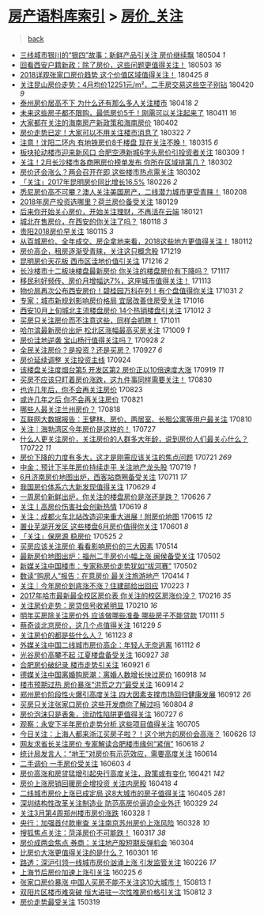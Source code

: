 [房产语料库索引](../../README.md)  > [房价_关注](房价_关注.md)
====
> [back](../README.md)

- [三线城市银川的“银四”故事：新鲜产品引关注 房价继续飘](http://jkwz.applinzi.com/ittc/7099290326382674951.html#%E4%B8%89%E7%BA%BF%E5%9F%8E%E5%B8%82%E9%93%B6%E5%B7%9D%E7%9A%84%E2%80%9C%E9%93%B6%E5%9B%9B%E2%80%9D%E6%95%85%E4%BA%8B%EF%BC%9A%E6%96%B0%E9%B2%9C%E4%BA%A7%E5%93%81%E5%BC%95%E5%85%B3%E6%B3%A8+%E6%88%BF%E4%BB%B7%E7%BB%A7%E7%BB%AD%E9%A3%98) 180504 *1* 
- [回看西安户籍新政：除了房价，这些问题更值得关注！](http://jkwz.applinzi.com/ittc/7098984571360248842.html#%E5%9B%9E%E7%9C%8B%E8%A5%BF%E5%AE%89%E6%88%B7%E7%B1%8D%E6%96%B0%E6%94%BF%EF%BC%9A%E9%99%A4%E4%BA%86%E6%88%BF%E4%BB%B7%EF%BC%8C%E8%BF%99%E4%BA%9B%E9%97%AE%E9%A2%98%E6%9B%B4%E5%80%BC%E5%BE%97%E5%85%B3%E6%B3%A8%EF%BC%81) 180503 *16* 
- [2018详观张家口房价趋势 这个价值区域值得关注！](http://jkwz.applinzi.com/ittc/7095849905631527943.html#2018%E8%AF%A6%E8%A7%82%E5%BC%A0%E5%AE%B6%E5%8F%A3%E6%88%BF%E4%BB%B7%E8%B6%8B%E5%8A%BF+%E8%BF%99%E4%B8%AA%E4%BB%B7%E5%80%BC%E5%8C%BA%E5%9F%9F%E5%80%BC%E5%BE%97%E5%85%B3%E6%B3%A8%EF%BC%81) 180425 *8* 
- [关注昆山房价走势：4月均价12251元/m²，二手房交易这些空子别钻](http://jkwz.applinzi.com/ittc/7093994807695508490.html#%E5%85%B3%E6%B3%A8%E6%98%86%E5%B1%B1%E6%88%BF%E4%BB%B7%E8%B5%B0%E5%8A%BF%EF%BC%9A4%E6%9C%88%E5%9D%87%E4%BB%B712251%E5%85%83%2Fm%C2%B2%EF%BC%8C%E4%BA%8C%E6%89%8B%E6%88%BF%E4%BA%A4%E6%98%93%E8%BF%99%E4%BA%9B%E7%A9%BA%E5%AD%90%E5%88%AB%E9%92%BB) 180420 *9* 
- [泰州房价居高不下 为什么还有那么多人关注楼市](http://jkwz.applinzi.com/ittc/7093233340239053830.html#%E6%B3%B0%E5%B7%9E%E6%88%BF%E4%BB%B7%E5%B1%85%E9%AB%98%E4%B8%8D%E4%B8%8B+%E4%B8%BA%E4%BB%80%E4%B9%88%E8%BF%98%E6%9C%89%E9%82%A3%E4%B9%88%E5%A4%9A%E4%BA%BA%E5%85%B3%E6%B3%A8%E6%A5%BC%E5%B8%82) 180418 *2* 
- [未来这些房子都不限购，最低房价5千！刚需可以关注起来了](http://jkwz.applinzi.com/ittc/7090675890117936134.html#%E6%9C%AA%E6%9D%A5%E8%BF%99%E4%BA%9B%E6%88%BF%E5%AD%90%E9%83%BD%E4%B8%8D%E9%99%90%E8%B4%AD%EF%BC%8C%E6%9C%80%E4%BD%8E%E6%88%BF%E4%BB%B75%E5%8D%83%EF%BC%81%E5%88%9A%E9%9C%80%E5%8F%AF%E4%BB%A5%E5%85%B3%E6%B3%A8%E8%B5%B7%E6%9D%A5%E4%BA%86) 180411 *16* 
- [大家都在关注的海南房产新政策和海南房价](http://jkwz.applinzi.com/ittc/7087312327781385233.html#%E5%A4%A7%E5%AE%B6%E9%83%BD%E5%9C%A8%E5%85%B3%E6%B3%A8%E7%9A%84%E6%B5%B7%E5%8D%97%E6%88%BF%E4%BA%A7%E6%96%B0%E6%94%BF%E7%AD%96%E5%92%8C%E6%B5%B7%E5%8D%97%E6%88%BF%E4%BB%B7) 180402  
- [房价走势已定！大家可以不用关注楼市消息了](http://jkwz.applinzi.com/ittc/7083241109264532497.html#%E6%88%BF%E4%BB%B7%E8%B5%B0%E5%8A%BF%E5%B7%B2%E5%AE%9A%EF%BC%81%E5%A4%A7%E5%AE%B6%E5%8F%AF%E4%BB%A5%E4%B8%8D%E7%94%A8%E5%85%B3%E6%B3%A8%E6%A5%BC%E5%B8%82%E6%B6%88%E6%81%AF%E4%BA%86) 180322 *7* 
- [注意！沈阳二环内 有地铁房价8千楼盘 现在关注不晚！](http://jkwz.applinzi.com/ittc/7080614728856765450.html#%E6%B3%A8%E6%84%8F%EF%BC%81%E6%B2%88%E9%98%B3%E4%BA%8C%E7%8E%AF%E5%86%85+%E6%9C%89%E5%9C%B0%E9%93%81%E6%88%BF%E4%BB%B78%E5%8D%83%E6%A5%BC%E7%9B%98+%E7%8E%B0%E5%9C%A8%E5%85%B3%E6%B3%A8%E4%B8%8D%E6%99%9A%EF%BC%81) 180315 *6* 
- [板块轮动楼市迎来新风口 合肥空港新城6字头房价引投资者关注](http://jkwz.applinzi.com/ittc/7078424458354492426.html#%E6%9D%BF%E5%9D%97%E8%BD%AE%E5%8A%A8%E6%A5%BC%E5%B8%82%E8%BF%8E%E6%9D%A5%E6%96%B0%E9%A3%8E%E5%8F%A3+%E5%90%88%E8%82%A5%E7%A9%BA%E6%B8%AF%E6%96%B0%E5%9F%8E6%E5%AD%97%E5%A4%B4%E6%88%BF%E4%BB%B7%E5%BC%95%E6%8A%95%E8%B5%84%E8%80%85%E5%85%B3%E6%B3%A8) 180309 *1* 
- [关注！2月长沙楼市各商圈房价榜单发布 你所在区域排第几？](http://jkwz.applinzi.com/ittc/7075827717448926224.html#%E5%85%B3%E6%B3%A8%EF%BC%812%E6%9C%88%E9%95%BF%E6%B2%99%E6%A5%BC%E5%B8%82%E5%90%84%E5%95%86%E5%9C%88%E6%88%BF%E4%BB%B7%E6%A6%9C%E5%8D%95%E5%8F%91%E5%B8%83+%E4%BD%A0%E6%89%80%E5%9C%A8%E5%8C%BA%E5%9F%9F%E6%8E%92%E7%AC%AC%E5%87%A0%EF%BC%9F) 180302  
- [房价还会涨么？两会召开在即 这些楼市热点需关注](http://jkwz.applinzi.com/ittc/7075795514035799056.html#%E6%88%BF%E4%BB%B7%E8%BF%98%E4%BC%9A%E6%B6%A8%E4%B9%88%EF%BC%9F%E4%B8%A4%E4%BC%9A%E5%8F%AC%E5%BC%80%E5%9C%A8%E5%8D%B3+%E8%BF%99%E4%BA%9B%E6%A5%BC%E5%B8%82%E7%83%AD%E7%82%B9%E9%9C%80%E5%85%B3%E6%B3%A8) 180302  
- [「关注」2017年昆明房价同比增长16.5%](http://jkwz.applinzi.com/ittc/7074518972018197520.html#%E3%80%8C%E5%85%B3%E6%B3%A8%E3%80%8D2017%E5%B9%B4%E6%98%86%E6%98%8E%E6%88%BF%E4%BB%B7%E5%90%8C%E6%AF%94%E5%A2%9E%E9%95%BF16.5%25) 180226 *2* 
- [悉尼房价高不可攀？澳人关注美国房产，二线潜力城市更受青睐！](http://jkwz.applinzi.com/ittc/7067783177370600465.html#%E6%82%89%E5%B0%BC%E6%88%BF%E4%BB%B7%E9%AB%98%E4%B8%8D%E5%8F%AF%E6%94%80%EF%BC%9F%E6%BE%B3%E4%BA%BA%E5%85%B3%E6%B3%A8%E7%BE%8E%E5%9B%BD%E6%88%BF%E4%BA%A7%EF%BC%8C%E4%BA%8C%E7%BA%BF%E6%BD%9C%E5%8A%9B%E5%9F%8E%E5%B8%82%E6%9B%B4%E5%8F%97%E9%9D%92%E7%9D%90%EF%BC%81) 180208  
- [2018年房产投资选哪里？荷兰房价备受关注](http://jkwz.applinzi.com/ittc/7063944902398706705.html#2018%E5%B9%B4%E6%88%BF%E4%BA%A7%E6%8A%95%E8%B5%84%E9%80%89%E5%93%AA%E9%87%8C%EF%BC%9F%E8%8D%B7%E5%85%B0%E6%88%BF%E4%BB%B7%E5%A4%87%E5%8F%97%E5%85%B3%E6%B3%A8) 180129  
- [后来你开始关心房价，开始关注理财，不再活在云端](http://jkwz.applinzi.com/ittc/7061002008780080138.html#%E5%90%8E%E6%9D%A5%E4%BD%A0%E5%BC%80%E5%A7%8B%E5%85%B3%E5%BF%83%E6%88%BF%E4%BB%B7%EF%BC%8C%E5%BC%80%E5%A7%8B%E5%85%B3%E6%B3%A8%E7%90%86%E8%B4%A2%EF%BC%8C%E4%B8%8D%E5%86%8D%E6%B4%BB%E5%9C%A8%E4%BA%91%E7%AB%AF) 180121  
- [城北在售房价，在西安的你关注了吗？](http://jkwz.applinzi.com/ittc/7059918640076293130.html#%E5%9F%8E%E5%8C%97%E5%9C%A8%E5%94%AE%E6%88%BF%E4%BB%B7%EF%BC%8C%E5%9C%A8%E8%A5%BF%E5%AE%89%E7%9A%84%E4%BD%A0%E5%85%B3%E6%B3%A8%E4%BA%86%E5%90%97%EF%BC%9F) 180118 *3* 
- [贵阳2018房价早关注](http://jkwz.applinzi.com/ittc/7058843547921286160.html#%E8%B4%B5%E9%98%B32018%E6%88%BF%E4%BB%B7%E6%97%A9%E5%85%B3%E6%B3%A8) 180115 *3* 
- [从百城房价、全年成交、房企拿地来看，2018这些地方更值得关注！](http://jkwz.applinzi.com/ittc/7057750025017230343.html#%E4%BB%8E%E7%99%BE%E5%9F%8E%E6%88%BF%E4%BB%B7%E3%80%81%E5%85%A8%E5%B9%B4%E6%88%90%E4%BA%A4%E3%80%81%E6%88%BF%E4%BC%81%E6%8B%BF%E5%9C%B0%E6%9D%A5%E7%9C%8B%EF%BC%8C2018%E8%BF%99%E4%BA%9B%E5%9C%B0%E6%96%B9%E6%9B%B4%E5%80%BC%E5%BE%97%E5%85%B3%E6%B3%A8%EF%BC%81) 180112  
- [房价高企，租房逐渐受青睐，关注这只概念股](http://jkwz.applinzi.com/ittc/7048827872888751120.html#%E6%88%BF%E4%BB%B7%E9%AB%98%E4%BC%81%EF%BC%8C%E7%A7%9F%E6%88%BF%E9%80%90%E6%B8%90%E5%8F%97%E9%9D%92%E7%9D%90%EF%BC%8C%E5%85%B3%E6%B3%A8%E8%BF%99%E5%8F%AA%E6%A6%82%E5%BF%B5%E8%82%A1) 171219  
- [昆明房价天花板 西市区洼地价值引关注](http://jkwz.applinzi.com/ittc/7047784643560997905.html#%E6%98%86%E6%98%8E%E6%88%BF%E4%BB%B7%E5%A4%A9%E8%8A%B1%E6%9D%BF+%E8%A5%BF%E5%B8%82%E5%8C%BA%E6%B4%BC%E5%9C%B0%E4%BB%B7%E5%80%BC%E5%BC%95%E5%85%B3%E6%B3%A8) 171216 *2* 
- [长沙楼市十二板块楼盘最新房价 你关注的楼盘房价有下降吗？](http://jkwz.applinzi.com/ittc/7036931734321497105.html#%E9%95%BF%E6%B2%99%E6%A5%BC%E5%B8%82%E5%8D%81%E4%BA%8C%E6%9D%BF%E5%9D%97%E6%A5%BC%E7%9B%98%E6%9C%80%E6%96%B0%E6%88%BF%E4%BB%B7+%E4%BD%A0%E5%85%B3%E6%B3%A8%E7%9A%84%E6%A5%BC%E7%9B%98%E6%88%BF%E4%BB%B7%E6%9C%89%E4%B8%8B%E9%99%8D%E5%90%97%EF%BC%9F) 171117  
- [移民利好频传、房价月增幅达7%，这座城市值得关注！](http://jkwz.applinzi.com/ittc/7035376118041936912.html#%E7%A7%BB%E6%B0%91%E5%88%A9%E5%A5%BD%E9%A2%91%E4%BC%A0%E3%80%81%E6%88%BF%E4%BB%B7%E6%9C%88%E5%A2%9E%E5%B9%85%E8%BE%BE7%25%EF%BC%8C%E8%BF%99%E5%BA%A7%E5%9F%8E%E5%B8%82%E5%80%BC%E5%BE%97%E5%85%B3%E6%B3%A8%EF%BC%81) 171113  
- [物价局再次公布西安房价！碧桂园万科在列！有个盘值得你关注](http://jkwz.applinzi.com/ittc/7030702399499535376.html#%E7%89%A9%E4%BB%B7%E5%B1%80%E5%86%8D%E6%AC%A1%E5%85%AC%E5%B8%83%E8%A5%BF%E5%AE%89%E6%88%BF%E4%BB%B7%EF%BC%81%E7%A2%A7%E6%A1%82%E5%9B%AD%E4%B8%87%E7%A7%91%E5%9C%A8%E5%88%97%EF%BC%81%E6%9C%89%E4%B8%AA%E7%9B%98%E5%80%BC%E5%BE%97%E4%BD%A0%E5%85%B3%E6%B3%A8) 171031 *2* 
- [专家：城市新规划影响房价格局 宜居改善住房受关注](http://jkwz.applinzi.com/ittc/7024963905670087696.html#%E4%B8%93%E5%AE%B6%EF%BC%9A%E5%9F%8E%E5%B8%82%E6%96%B0%E8%A7%84%E5%88%92%E5%BD%B1%E5%93%8D%E6%88%BF%E4%BB%B7%E6%A0%BC%E5%B1%80+%E5%AE%9C%E5%B1%85%E6%94%B9%E5%96%84%E4%BD%8F%E6%88%BF%E5%8F%97%E5%85%B3%E6%B3%A8) 171016  
- [西安10月上旬城北主流楼盘房价 14个热销楼盘引关注](http://jkwz.applinzi.com/ittc/7023571544087987217.html#%E8%A5%BF%E5%AE%8910%E6%9C%88%E4%B8%8A%E6%97%AC%E5%9F%8E%E5%8C%97%E4%B8%BB%E6%B5%81%E6%A5%BC%E7%9B%98%E6%88%BF%E4%BB%B7+14%E4%B8%AA%E7%83%AD%E9%94%80%E6%A5%BC%E7%9B%98%E5%BC%95%E5%85%B3%E6%B3%A8) 171012 *3* 
- [买房只关注房价而不注意这些，同样会抓瞎！](http://jkwz.applinzi.com/ittc/7023117580640977936.html#%E4%B9%B0%E6%88%BF%E5%8F%AA%E5%85%B3%E6%B3%A8%E6%88%BF%E4%BB%B7%E8%80%8C%E4%B8%8D%E6%B3%A8%E6%84%8F%E8%BF%99%E4%BA%9B%EF%BC%8C%E5%90%8C%E6%A0%B7%E4%BC%9A%E6%8A%93%E7%9E%8E%EF%BC%81) 171011  
- [哈尔滨最新房价出炉 松北区涨幅最高买房关注](http://jkwz.applinzi.com/ittc/7022456039356761105.html#%E5%93%88%E5%B0%94%E6%BB%A8%E6%9C%80%E6%96%B0%E6%88%BF%E4%BB%B7%E5%87%BA%E7%82%89+%E6%9D%BE%E5%8C%97%E5%8C%BA%E6%B6%A8%E5%B9%85%E6%9C%80%E9%AB%98%E4%B9%B0%E6%88%BF%E5%85%B3%E6%B3%A8) 171009 *1* 
- [房价洼地逆袭 宝山杨行值得关注吗？](http://jkwz.applinzi.com/ittc/7018281746444059664.html#%E6%88%BF%E4%BB%B7%E6%B4%BC%E5%9C%B0%E9%80%86%E8%A2%AD+%E5%AE%9D%E5%B1%B1%E6%9D%A8%E8%A1%8C%E5%80%BC%E5%BE%97%E5%85%B3%E6%B3%A8%E5%90%97%EF%BC%9F) 170928 *2* 
- [全民关注房价？是投资？还是买房？](http://jkwz.applinzi.com/ittc/7018091833568265232.html#%E5%85%A8%E6%B0%91%E5%85%B3%E6%B3%A8%E6%88%BF%E4%BB%B7%EF%BC%9F%E6%98%AF%E6%8A%95%E8%B5%84%EF%BC%9F%E8%BF%98%E6%98%AF%E4%B9%B0%E6%88%BF%EF%BC%9F) 170927 *6* 
- [房价延续调整 关注投资主线](http://jkwz.applinzi.com/ittc/7016955475571246097.html#%E6%88%BF%E4%BB%B7%E5%BB%B6%E7%BB%AD%E8%B0%83%E6%95%B4+%E5%85%B3%E6%B3%A8%E6%8A%95%E8%B5%84%E4%B8%BB%E7%BA%BF) 170924  
- [该楼盘关注度烟台第5 开发区第2 房价正以10倍速度大涨](http://jkwz.applinzi.com/ittc/7015042882539619344.html#%E8%AF%A5%E6%A5%BC%E7%9B%98%E5%85%B3%E6%B3%A8%E5%BA%A6%E7%83%9F%E5%8F%B0%E7%AC%AC5+%E5%BC%80%E5%8F%91%E5%8C%BA%E7%AC%AC2+%E6%88%BF%E4%BB%B7%E6%AD%A3%E4%BB%A510%E5%80%8D%E9%80%9F%E5%BA%A6%E5%A4%A7%E6%B6%A8) 170919 *11* 
- [买房不应该只盯着房价涨跌，这九件事同样需要关注！](http://jkwz.applinzi.com/ittc/7007517482640999441.html#%E4%B9%B0%E6%88%BF%E4%B8%8D%E5%BA%94%E8%AF%A5%E5%8F%AA%E7%9B%AF%E7%9D%80%E6%88%BF%E4%BB%B7%E6%B6%A8%E8%B7%8C%EF%BC%8C%E8%BF%99%E4%B9%9D%E4%BB%B6%E4%BA%8B%E5%90%8C%E6%A0%B7%E9%9C%80%E8%A6%81%E5%85%B3%E6%B3%A8%EF%BC%81) 170830  
- [也许几年后，你不会再关注房价](http://jkwz.applinzi.com/ittc/7005048878368556048.html#%E4%B9%9F%E8%AE%B8%E5%87%A0%E5%B9%B4%E5%90%8E%EF%BC%8C%E4%BD%A0%E4%B8%8D%E4%BC%9A%E5%86%8D%E5%85%B3%E6%B3%A8%E6%88%BF%E4%BB%B7) 170823  
- [或许几年之后 你不会再关注房价](http://jkwz.applinzi.com/ittc/7004296684631491600.html#%E6%88%96%E8%AE%B8%E5%87%A0%E5%B9%B4%E4%B9%8B%E5%90%8E+%E4%BD%A0%E4%B8%8D%E4%BC%9A%E5%86%8D%E5%85%B3%E6%B3%A8%E6%88%BF%E4%BB%B7) 170821  
- [哪些人最关注兰州房价？](http://jkwz.applinzi.com/ittc/7003121685283472145.html#%E5%93%AA%E4%BA%9B%E4%BA%BA%E6%9C%80%E5%85%B3%E6%B3%A8%E5%85%B0%E5%B7%9E%E6%88%BF%E4%BB%B7%EF%BC%9F) 170818  
- [互联网大数据报告：王健林、房价、两居室、长租公寓等用户最关注](http://jkwz.applinzi.com/ittc/7000094153583887376.html#%E4%BA%92%E8%81%94%E7%BD%91%E5%A4%A7%E6%95%B0%E6%8D%AE%E6%8A%A5%E5%91%8A%EF%BC%9A%E7%8E%8B%E5%81%A5%E6%9E%97%E3%80%81%E6%88%BF%E4%BB%B7%E3%80%81%E4%B8%A4%E5%B1%85%E5%AE%A4%E3%80%81%E9%95%BF%E7%A7%9F%E5%85%AC%E5%AF%93%E7%AD%89%E7%94%A8%E6%88%B7%E6%9C%80%E5%85%B3%E6%B3%A8) 170810  
- [关注｜海勃湾区今年房价是这样的！](http://jkwz.applinzi.com/ittc/6995054507695014928.html#%E5%85%B3%E6%B3%A8%EF%BD%9C%E6%B5%B7%E5%8B%83%E6%B9%BE%E5%8C%BA%E4%BB%8A%E5%B9%B4%E6%88%BF%E4%BB%B7%E6%98%AF%E8%BF%99%E6%A0%B7%E7%9A%84%EF%BC%81) 170727  
- [什么人更关注房价，关注房价的人群多大年龄，说到房价人们最关心什么？](http://jkwz.applinzi.com/ittc/6993150301421700113.html#%E4%BB%80%E4%B9%88%E4%BA%BA%E6%9B%B4%E5%85%B3%E6%B3%A8%E6%88%BF%E4%BB%B7%EF%BC%8C%E5%85%B3%E6%B3%A8%E6%88%BF%E4%BB%B7%E7%9A%84%E4%BA%BA%E7%BE%A4%E5%A4%9A%E5%A4%A7%E5%B9%B4%E9%BE%84%EF%BC%8C%E8%AF%B4%E5%88%B0%E6%88%BF%E4%BB%B7%E4%BA%BA%E4%BB%AC%E6%9C%80%E5%85%B3%E5%BF%83%E4%BB%80%E4%B9%88%EF%BC%9F) 170722 *11* 
- [房价下降的力度有多大，这才是刚需应该关注的焦点问题](http://jkwz.applinzi.com/ittc/6992879488516752401.html#%E6%88%BF%E4%BB%B7%E4%B8%8B%E9%99%8D%E7%9A%84%E5%8A%9B%E5%BA%A6%E6%9C%89%E5%A4%9A%E5%A4%A7%EF%BC%8C%E8%BF%99%E6%89%8D%E6%98%AF%E5%88%9A%E9%9C%80%E5%BA%94%E8%AF%A5%E5%85%B3%E6%B3%A8%E7%9A%84%E7%84%A6%E7%82%B9%E9%97%AE%E9%A2%98) 170721 *269* 
- [中金：预计下半年房价持续走平 关注地产龙头股](http://jkwz.applinzi.com/ittc/6991955680356221968.html#%E4%B8%AD%E9%87%91%EF%BC%9A%E9%A2%84%E8%AE%A1%E4%B8%8B%E5%8D%8A%E5%B9%B4%E6%88%BF%E4%BB%B7%E6%8C%81%E7%BB%AD%E8%B5%B0%E5%B9%B3+%E5%85%B3%E6%B3%A8%E5%9C%B0%E4%BA%A7%E9%BE%99%E5%A4%B4%E8%82%A1) 170719 *1* 
- [6月济南房价地图出炉，西客站商圈备受关注](http://jkwz.applinzi.com/ittc/6988624892529214468.html#6%E6%9C%88%E6%B5%8E%E5%8D%97%E6%88%BF%E4%BB%B7%E5%9C%B0%E5%9B%BE%E5%87%BA%E7%82%89%EF%BC%8C%E8%A5%BF%E5%AE%A2%E7%AB%99%E5%95%86%E5%9C%88%E5%A4%87%E5%8F%97%E5%85%B3%E6%B3%A8) 170711 *17* 
- [我国房价体系六大新发现值得关注](http://jkwz.applinzi.com/ittc/6984372764944106500.html#%E6%88%91%E5%9B%BD%E6%88%BF%E4%BB%B7%E4%BD%93%E7%B3%BB%E5%85%AD%E5%A4%A7%E6%96%B0%E5%8F%91%E7%8E%B0%E5%80%BC%E5%BE%97%E5%85%B3%E6%B3%A8) 170629 *4* 
- [一周房价新鲜出炉，你关注的楼盘房价是涨还是跌？](http://jkwz.applinzi.com/ittc/6983511083879760901.html#%E4%B8%80%E5%91%A8%E6%88%BF%E4%BB%B7%E6%96%B0%E9%B2%9C%E5%87%BA%E7%82%89%EF%BC%8C%E4%BD%A0%E5%85%B3%E6%B3%A8%E7%9A%84%E6%A5%BC%E7%9B%98%E6%88%BF%E4%BB%B7%E6%98%AF%E6%B6%A8%E8%BF%98%E6%98%AF%E8%B7%8C%EF%BC%9F) 170626 *7* 
- [关注丨高房价伤害社会创新热情](http://jkwz.applinzi.com/ittc/6980919281406444548.html#%E5%85%B3%E6%B3%A8%E4%B8%A8%E9%AB%98%E6%88%BF%E4%BB%B7%E4%BC%A4%E5%AE%B3%E7%A4%BE%E4%BC%9A%E5%88%9B%E6%96%B0%E7%83%AD%E6%83%85) 170619 *8* 
- [关注：成都火车北站改造迎来重大进展！附房价地图](http://jkwz.applinzi.com/ittc/6979322795228922885.html#%E5%85%B3%E6%B3%A8%EF%BC%9A%E6%88%90%E9%83%BD%E7%81%AB%E8%BD%A6%E5%8C%97%E7%AB%99%E6%94%B9%E9%80%A0%E8%BF%8E%E6%9D%A5%E9%87%8D%E5%A4%A7%E8%BF%9B%E5%B1%95%EF%BC%81%E9%99%84%E6%88%BF%E4%BB%B7%E5%9C%B0%E5%9B%BE) 170615 *12* 
- [置业芜湖开发区 这些楼盘6月房价值得你关注](http://jkwz.applinzi.com/ittc/6974220454876152837.html#%E7%BD%AE%E4%B8%9A%E8%8A%9C%E6%B9%96%E5%BC%80%E5%8F%91%E5%8C%BA+%E8%BF%99%E4%BA%9B%E6%A5%BC%E7%9B%986%E6%9C%88%E6%88%BF%E4%BB%B7%E5%80%BC%E5%BE%97%E4%BD%A0%E5%85%B3%E6%B3%A8) 170601 *8* 
- [「关注」保房源 稳房价](http://jkwz.applinzi.com/ittc/6971593145551684612.html#%E3%80%8C%E5%85%B3%E6%B3%A8%E3%80%8D%E4%BF%9D%E6%88%BF%E6%BA%90+%E7%A8%B3%E6%88%BF%E4%BB%B7) 170525 *2* 
- [买房应该关注房价 看看影响房价的三大因素](http://jkwz.applinzi.com/ittc/6967631825001251845.html#%E4%B9%B0%E6%88%BF%E5%BA%94%E8%AF%A5%E5%85%B3%E6%B3%A8%E6%88%BF%E4%BB%B7+%E7%9C%8B%E7%9C%8B%E5%BD%B1%E5%93%8D%E6%88%BF%E4%BB%B7%E7%9A%84%E4%B8%89%E5%A4%A7%E5%9B%A0%E7%B4%A0) 170514  
- [最新房价地图出炉：福州二手房价小幅上涨 闽侯备受关注](http://jkwz.applinzi.com/ittc/6963134281407792132.html#%E6%9C%80%E6%96%B0%E6%88%BF%E4%BB%B7%E5%9C%B0%E5%9B%BE%E5%87%BA%E7%82%89%EF%BC%9A%E7%A6%8F%E5%B7%9E%E4%BA%8C%E6%89%8B%E6%88%BF%E4%BB%B7%E5%B0%8F%E5%B9%85%E4%B8%8A%E6%B6%A8+%E9%97%BD%E4%BE%AF%E5%A4%87%E5%8F%97%E5%85%B3%E6%B3%A8) 170502  
- [新媒关注中国楼市：专家称房价走势犹如“拔河赛”](http://jkwz.applinzi.com/ittc/6963109617268687876.html#%E6%96%B0%E5%AA%92%E5%85%B3%E6%B3%A8%E4%B8%AD%E5%9B%BD%E6%A5%BC%E5%B8%82%EF%BC%9A%E4%B8%93%E5%AE%B6%E7%A7%B0%E6%88%BF%E4%BB%B7%E8%B5%B0%E5%8A%BF%E7%8A%B9%E5%A6%82%E2%80%9C%E6%8B%94%E6%B2%B3%E8%B5%9B%E2%80%9D) 170502  
- [数读“购房人”报告：在意房价 最关注旅游地产](http://jkwz.applinzi.com/ittc/6956348247420437508.html#%E6%95%B0%E8%AF%BB%E2%80%9C%E8%B4%AD%E6%88%BF%E4%BA%BA%E2%80%9D%E6%8A%A5%E5%91%8A%EF%BC%9A%E5%9C%A8%E6%84%8F%E6%88%BF%E4%BB%B7+%E6%9C%80%E5%85%B3%E6%B3%A8%E6%97%85%E6%B8%B8%E5%9C%B0%E4%BA%A7) 170414 *1* 
- [关注｜今年房价到底涨不涨？住建部给出回应](http://jkwz.applinzi.com/ittc/6937882849041712133.html#%E5%85%B3%E6%B3%A8%EF%BD%9C%E4%BB%8A%E5%B9%B4%E6%88%BF%E4%BB%B7%E5%88%B0%E5%BA%95%E6%B6%A8%E4%B8%8D%E6%B6%A8%EF%BC%9F%E4%BD%8F%E5%BB%BA%E9%83%A8%E7%BB%99%E5%87%BA%E5%9B%9E%E5%BA%94) 170223 *1* 
- [2017年哈市最新最全校区房价表 你关注的校区房涨价没？](http://jkwz.applinzi.com/ittc/6935170700645237765.html#2017%E5%B9%B4%E5%93%88%E5%B8%82%E6%9C%80%E6%96%B0%E6%9C%80%E5%85%A8%E6%A0%A1%E5%8C%BA%E6%88%BF%E4%BB%B7%E8%A1%A8+%E4%BD%A0%E5%85%B3%E6%B3%A8%E7%9A%84%E6%A0%A1%E5%8C%BA%E6%88%BF%E6%B6%A8%E4%BB%B7%E6%B2%A1%EF%BC%9F) 170216 *35* 
- [关注房价走势：房贷信号收紧明显](http://jkwz.applinzi.com/ittc/6933124441453364229.html#%E5%85%B3%E6%B3%A8%E6%88%BF%E4%BB%B7%E8%B5%B0%E5%8A%BF%EF%BC%9A%E6%88%BF%E8%B4%B7%E4%BF%A1%E5%8F%B7%E6%94%B6%E7%B4%A7%E6%98%8E%E6%98%BE) 170210 *16* 
- [明年买房除关注房价外 应该做哪些准备 哪些房子不能贷款](http://jkwz.applinzi.com/ittc/6922006992834266116.html#%E6%98%8E%E5%B9%B4%E4%B9%B0%E6%88%BF%E9%99%A4%E5%85%B3%E6%B3%A8%E6%88%BF%E4%BB%B7%E5%A4%96+%E5%BA%94%E8%AF%A5%E5%81%9A%E5%93%AA%E4%BA%9B%E5%87%86%E5%A4%87+%E5%93%AA%E4%BA%9B%E6%88%BF%E5%AD%90%E4%B8%8D%E8%83%BD%E8%B4%B7%E6%AC%BE) 170111 *5* 
- [蔡奇谈北京房价，这几个点值得关注](http://jkwz.applinzi.com/ittc/6917118465956905989.html#%E8%94%A1%E5%A5%87%E8%B0%88%E5%8C%97%E4%BA%AC%E6%88%BF%E4%BB%B7%EF%BC%8C%E8%BF%99%E5%87%A0%E4%B8%AA%E7%82%B9%E5%80%BC%E5%BE%97%E5%85%B3%E6%B3%A8) 161229 *5* 
- [关注房价的都是些什么人？](http://jkwz.applinzi.com/ittc/6903355950898873348.html#%E5%85%B3%E6%B3%A8%E6%88%BF%E4%BB%B7%E7%9A%84%E9%83%BD%E6%98%AF%E4%BA%9B%E4%BB%80%E4%B9%88%E4%BA%BA%EF%BC%9F) 161123 *8* 
- [外媒关注中国二线城市房价高企：年轻人无奈逃离](http://jkwz.applinzi.com/ittc/6899400826325304324.html#%E5%A4%96%E5%AA%92%E5%85%B3%E6%B3%A8%E4%B8%AD%E5%9B%BD%E4%BA%8C%E7%BA%BF%E5%9F%8E%E5%B8%82%E6%88%BF%E4%BB%B7%E9%AB%98%E4%BC%81%EF%BC%9A%E5%B9%B4%E8%BD%BB%E4%BA%BA%E6%97%A0%E5%A5%88%E9%80%83%E7%A6%BB) 161112 *6* 
- [光谷房价高攀不起 江夏楼盘备受关注](http://jkwz.applinzi.com/ittc/6882565115496367109.html#%E5%85%89%E8%B0%B7%E6%88%BF%E4%BB%B7%E9%AB%98%E6%94%80%E4%B8%8D%E8%B5%B7+%E6%B1%9F%E5%A4%8F%E6%A5%BC%E7%9B%98%E5%A4%87%E5%8F%97%E5%85%B3%E6%B3%A8) 160927 *38* 
- [合肥房价破纪录 楼市走势引关注](http://jkwz.applinzi.com/ittc/6880348274971640836.html#%E5%90%88%E8%82%A5%E6%88%BF%E4%BB%B7%E7%A0%B4%E7%BA%AA%E5%BD%95+%E6%A5%BC%E5%B8%82%E8%B5%B0%E5%8A%BF%E5%BC%95%E5%85%B3%E6%B3%A8) 160921 *6* 
- [德媒关注中国离婚购房潮：离婚人数增长快过房价](http://jkwz.applinzi.com/ittc/6878988492213847045.html#%E5%BE%B7%E5%AA%92%E5%85%B3%E6%B3%A8%E4%B8%AD%E5%9B%BD%E7%A6%BB%E5%A9%9A%E8%B4%AD%E6%88%BF%E6%BD%AE%EF%BC%9A%E7%A6%BB%E5%A9%9A%E4%BA%BA%E6%95%B0%E5%A2%9E%E9%95%BF%E5%BF%AB%E8%BF%87%E6%88%BF%E4%BB%B7) 160918 *14* 
- [楼市预期过热 房价暴涨“洪荒之力”最受关注](http://jkwz.applinzi.com/ittc/6877644646515213317.html#%E6%A5%BC%E5%B8%82%E9%A2%84%E6%9C%9F%E8%BF%87%E7%83%AD+%E6%88%BF%E4%BB%B7%E6%9A%B4%E6%B6%A8%E2%80%9C%E6%B4%AA%E8%8D%92%E4%B9%8B%E5%8A%9B%E2%80%9D%E6%9C%80%E5%8F%97%E5%85%B3%E6%B3%A8) 160914 *2* 
- [郑州房价阶段性火爆引高度关注 四大因素支撑市场回归健康发展](http://jkwz.applinzi.com/ittc/6876776436697924612.html#%E9%83%91%E5%B7%9E%E6%88%BF%E4%BB%B7%E9%98%B6%E6%AE%B5%E6%80%A7%E7%81%AB%E7%88%86%E5%BC%95%E9%AB%98%E5%BA%A6%E5%85%B3%E6%B3%A8+%E5%9B%9B%E5%A4%A7%E5%9B%A0%E7%B4%A0%E6%94%AF%E6%92%91%E5%B8%82%E5%9C%BA%E5%9B%9E%E5%BD%92%E5%81%A5%E5%BA%B7%E5%8F%91%E5%B1%95) 160912 *26* 
- [买房只关注张家口房价 这些开发商你了解过吗](http://jkwz.applinzi.com/ittc/6862433527567746052.html#%E4%B9%B0%E6%88%BF%E5%8F%AA%E5%85%B3%E6%B3%A8%E5%BC%A0%E5%AE%B6%E5%8F%A3%E6%88%BF%E4%BB%B7+%E8%BF%99%E4%BA%9B%E5%BC%80%E5%8F%91%E5%95%86%E4%BD%A0%E4%BA%86%E8%A7%A3%E8%BF%87%E5%90%97) 160804 *8* 
- [房价泡沫只是表象，流动性陷阱更值得关注](http://jkwz.applinzi.com/ittc/6859496880719004677.html#%E6%88%BF%E4%BB%B7%E6%B3%A1%E6%B2%AB%E5%8F%AA%E6%98%AF%E8%A1%A8%E8%B1%A1%EF%BC%8C%E6%B5%81%E5%8A%A8%E6%80%A7%E9%99%B7%E9%98%B1%E6%9B%B4%E5%80%BC%E5%BE%97%E5%85%B3%E6%B3%A8) 160727 *6* 
- [观察：永安下半年房价走势分析 这些项目值得关注](http://jkwz.applinzi.com/ittc/6851442935278863364.html#%E8%A7%82%E5%AF%9F%EF%BC%9A%E6%B0%B8%E5%AE%89%E4%B8%8B%E5%8D%8A%E5%B9%B4%E6%88%BF%E4%BB%B7%E8%B5%B0%E5%8A%BF%E5%88%86%E6%9E%90+%E8%BF%99%E4%BA%9B%E9%A1%B9%E7%9B%AE%E5%80%BC%E5%BE%97%E5%85%B3%E6%B3%A8) 160705  
- [今日关注：上海人都来浙江买房子啦？！这个地方的房价会高涨？](http://jkwz.applinzi.com/ittc/6848084880499672069.html#%E4%BB%8A%E6%97%A5%E5%85%B3%E6%B3%A8%EF%BC%9A%E4%B8%8A%E6%B5%B7%E4%BA%BA%E9%83%BD%E6%9D%A5%E6%B5%99%E6%B1%9F%E4%B9%B0%E6%88%BF%E5%AD%90%E5%95%A6%EF%BC%9F%EF%BC%81%E8%BF%99%E4%B8%AA%E5%9C%B0%E6%96%B9%E7%9A%84%E6%88%BF%E4%BB%B7%E4%BC%9A%E9%AB%98%E6%B6%A8%EF%BC%9F) 160626 *13* 
- [网友求省长关注房价 专家解读合肥楼市缘何“紧俏”](http://jkwz.applinzi.com/ittc/6845004778123559941.html#%E7%BD%91%E5%8F%8B%E6%B1%82%E7%9C%81%E9%95%BF%E5%85%B3%E6%B3%A8%E6%88%BF%E4%BB%B7+%E4%B8%93%E5%AE%B6%E8%A7%A3%E8%AF%BB%E5%90%88%E8%82%A5%E6%A5%BC%E5%B8%82%E7%BC%98%E4%BD%95%E2%80%9C%E7%B4%A7%E4%BF%8F%E2%80%9D) 160618 *2* 
- [统计局发言人：“地王”对房价有示范效应，需要高度关注](http://jkwz.applinzi.com/ittc/6843480881880368132.html#%E7%BB%9F%E8%AE%A1%E5%B1%80%E5%8F%91%E8%A8%80%E4%BA%BA%EF%BC%9A%E2%80%9C%E5%9C%B0%E7%8E%8B%E2%80%9D%E5%AF%B9%E6%88%BF%E4%BB%B7%E6%9C%89%E7%A4%BA%E8%8C%83%E6%95%88%E5%BA%94%EF%BC%8C%E9%9C%80%E8%A6%81%E9%AB%98%E5%BA%A6%E5%85%B3%E6%B3%A8) 160614  
- [二手调价 一手房价受关注](http://jkwz.applinzi.com/ittc/6839397103134311428.html#%E4%BA%8C%E6%89%8B%E8%B0%83%E4%BB%B7+%E4%B8%80%E6%89%8B%E6%88%BF%E4%BB%B7%E5%8F%97%E5%85%B3%E6%B3%A8) 160603 *4* 
- [房价高涨和房贷猛增引起央行高度关注，政策或有变化](http://jkwz.applinzi.com/ittc/6823347009750565892.html#%E6%88%BF%E4%BB%B7%E9%AB%98%E6%B6%A8%E5%92%8C%E6%88%BF%E8%B4%B7%E7%8C%9B%E5%A2%9E%E5%BC%95%E8%B5%B7%E5%A4%AE%E8%A1%8C%E9%AB%98%E5%BA%A6%E5%85%B3%E6%B3%A8%EF%BC%8C%E6%94%BF%E7%AD%96%E6%88%96%E6%9C%89%E5%8F%98%E5%8C%96) 160421 *142* 
- [房价上涨房销回暖房企增投资 关注内房股](http://jkwz.applinzi.com/ittc/6822374852019094533.html#%E6%88%BF%E4%BB%B7%E4%B8%8A%E6%B6%A8%E6%88%BF%E9%94%80%E5%9B%9E%E6%9A%96%E6%88%BF%E4%BC%81%E5%A2%9E%E6%8A%95%E8%B5%84+%E5%85%B3%E6%B3%A8%E5%86%85%E6%88%BF%E8%82%A1) 160418 *4* 
- [二线城市房价上涨已成定局 这8大城市的房子值得关注](http://jkwz.applinzi.com/ittc/6817524456977073156.html#%E4%BA%8C%E7%BA%BF%E5%9F%8E%E5%B8%82%E6%88%BF%E4%BB%B7%E4%B8%8A%E6%B6%A8%E5%B7%B2%E6%88%90%E5%AE%9A%E5%B1%80+%E8%BF%998%E5%A4%A7%E5%9F%8E%E5%B8%82%E7%9A%84%E6%88%BF%E5%AD%90%E5%80%BC%E5%BE%97%E5%85%B3%E6%B3%A8) 160405 *281* 
- [深圳结构性改革关注制造业 防范高房价逼迫企业外迁](http://jkwz.applinzi.com/ittc/6814848527041561604.html#%E6%B7%B1%E5%9C%B3%E7%BB%93%E6%9E%84%E6%80%A7%E6%94%B9%E9%9D%A9%E5%85%B3%E6%B3%A8%E5%88%B6%E9%80%A0%E4%B8%9A+%E9%98%B2%E8%8C%83%E9%AB%98%E6%88%BF%E4%BB%B7%E9%80%BC%E8%BF%AB%E4%BC%81%E4%B8%9A%E5%A4%96%E8%BF%81) 160329 *24* 
- [关注3月第4周郑州楼市房价涨跌](http://jkwz.applinzi.com/ittc/6814702669574702085.html#%E5%85%B3%E6%B3%A83%E6%9C%88%E7%AC%AC4%E5%91%A8%E9%83%91%E5%B7%9E%E6%A5%BC%E5%B8%82%E6%88%BF%E4%BB%B7%E6%B6%A8%E8%B7%8C) 160328 *1* 
- [央行：加强首付款审查 关注南京苏州房价上涨风险](http://jkwz.applinzi.com/ittc/6814640614800884740.html#%E5%A4%AE%E8%A1%8C%EF%BC%9A%E5%8A%A0%E5%BC%BA%E9%A6%96%E4%BB%98%E6%AC%BE%E5%AE%A1%E6%9F%A5+%E5%85%B3%E6%B3%A8%E5%8D%97%E4%BA%AC%E8%8B%8F%E5%B7%9E%E6%88%BF%E4%BB%B7%E4%B8%8A%E6%B6%A8%E9%A3%8E%E9%99%A9) 160328 *10* 
- [搜狐焦点关注：菏泽房价不可能跌！](http://jkwz.applinzi.com/ittc/6810505724459222021.html#%E6%90%9C%E7%8B%90%E7%84%A6%E7%82%B9%E5%85%B3%E6%B3%A8%EF%BC%9A%E8%8F%8F%E6%B3%BD%E6%88%BF%E4%BB%B7%E4%B8%8D%E5%8F%AF%E8%83%BD%E8%B7%8C%EF%BC%81) 160317 *38* 
- [房价成两会焦点 券商：关注地产股短期反弹机会](http://jkwz.applinzi.com/ittc/6805646646981428229.html#%E6%88%BF%E4%BB%B7%E6%88%90%E4%B8%A4%E4%BC%9A%E7%84%A6%E7%82%B9+%E5%88%B8%E5%95%86%EF%BC%9A%E5%85%B3%E6%B3%A8%E5%9C%B0%E4%BA%A7%E8%82%A1%E7%9F%AD%E6%9C%9F%E5%8F%8D%E5%BC%B9%E6%9C%BA%E4%BC%9A) 160304  
- [比房价大涨更值得关注的是什么？](http://jkwz.applinzi.com/ittc/6804640053242364932.html#%E6%AF%94%E6%88%BF%E4%BB%B7%E5%A4%A7%E6%B6%A8%E6%9B%B4%E5%80%BC%E5%BE%97%E5%85%B3%E6%B3%A8%E7%9A%84%E6%98%AF%E4%BB%80%E4%B9%88%EF%BC%9F) 160301 *16* 
- [路透：深沪引领一线城市房价汹涌上涨 引发监管关注](http://jkwz.applinzi.com/ittc/6803175600030221316.html#%E8%B7%AF%E9%80%8F%EF%BC%9A%E6%B7%B1%E6%B2%AA%E5%BC%95%E9%A2%86%E4%B8%80%E7%BA%BF%E5%9F%8E%E5%B8%82%E6%88%BF%E4%BB%B7%E6%B1%B9%E6%B6%8C%E4%B8%8A%E6%B6%A8+%E5%BC%95%E5%8F%91%E7%9B%91%E7%AE%A1%E5%85%B3%E6%B3%A8) 160226 *17* 
- [上海节后房价加速上涨引关注](http://jkwz.applinzi.com/ittc/6802847038802756613.html#%E4%B8%8A%E6%B5%B7%E8%8A%82%E5%90%8E%E6%88%BF%E4%BB%B7%E5%8A%A0%E9%80%9F%E4%B8%8A%E6%B6%A8%E5%BC%95%E5%85%B3%E6%B3%A8) 160225 *6* 
- [张家口房价暴涨 中国人买房不能不关注这10大城市！](http://jkwz.applinzi.com/ittc/547650615702191104.html#%E5%BC%A0%E5%AE%B6%E5%8F%A3%E6%88%BF%E4%BB%B7%E6%9A%B4%E6%B6%A8+%E4%B8%AD%E5%9B%BD%E4%BA%BA%E4%B9%B0%E6%88%BF%E4%B8%8D%E8%83%BD%E4%B8%8D%E5%85%B3%E6%B3%A8%E8%BF%9910%E5%A4%A7%E5%9F%8E%E5%B8%82%EF%BC%81) 150813 *1* 
- [双阳片区楼市难突破 恒大进驻一次性推房价格引关注](http://jkwz.applinzi.com/ittc/547650615692467274.html#%E5%8F%8C%E9%98%B3%E7%89%87%E5%8C%BA%E6%A5%BC%E5%B8%82%E9%9A%BE%E7%AA%81%E7%A0%B4+%E6%81%92%E5%A4%A7%E8%BF%9B%E9%A9%BB%E4%B8%80%E6%AC%A1%E6%80%A7%E6%8E%A8%E6%88%BF%E4%BB%B7%E6%A0%BC%E5%BC%95%E5%85%B3%E6%B3%A8) 150812 *3* 
- [房价走势最受关注](http://jkwz.applinzi.com/ittc/547650611399024090.html#%E6%88%BF%E4%BB%B7%E8%B5%B0%E5%8A%BF%E6%9C%80%E5%8F%97%E5%85%B3%E6%B3%A8) 150319  
